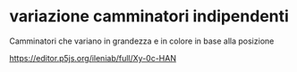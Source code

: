 # variazione camminatori indipendenti

Camminatori che variano in grandezza e in colore in base alla posizione

https://editor.p5js.org/ileniab/full/Xy-0c-HAN
